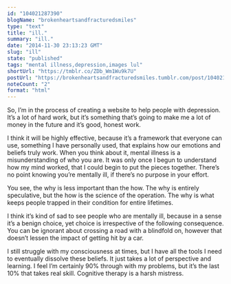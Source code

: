```yaml
---
id: "104021287390"
blogName: "brokenheartsandfracturedsmiles"
type: "text"
title: "ill."
summary: "ill."
date: "2014-11-30 23:13:23 GMT"
slug: "ill"
state: "published"
tags: "mental illness,depression,images lul"
shortUrl: "https://tmblr.co/ZDb_Wm1Wu9k7U"
postUrl: "https://brokenheartsandfracturedsmiles.tumblr.com/post/104021287390/ill"
noteCount: "2"
format: "html"
---
```


So, I’m in the process of creating a website to help people with depression. It’s a lot of hard work, but it’s something that’s going to make me a lot of money in the future and it’s good, honest work. 

I think it will be highly effective, because it’s a framework that everyone can use, something I have personally used, that explains how our emotions and beliefs truly work. When you think about it, mental illness is a misunderstanding of who you are. It was only once I begun to understand how my mind worked, that I could begin to put the pieces together. There’s no point knowing you’re mentally ill, if there’s no purpose in your effort. 

You see, the why is less important than the how. The why is entirely speculative, but the how is the science of the operation. The why is what keeps people trapped in their condition for entire lifetimes. 

I think it’s kind of sad to see people who are mentally ill, because in a sense it’s a benign choice, yet choice is irrespective of the following consequence. You can be ignorant about crossing a road with a blindfold on, however that doesn’t lessen the impact of getting hit by a car. 

I still struggle with my consciousness at times, but I have all the tools I need to eventually dissolve these beliefs. It just takes a lot of perspective and learning. I feel I’m certainly 90% through with my problems, but it’s the last 10% that takes real skill. Cognitive therapy is a harsh mistress.